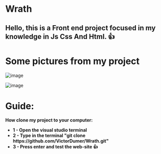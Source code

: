 # Wrath

## Hello, this is a Front end project focused in my knowledge in Js Css And Html. 👍

<h1> Some pictures from my project</h1>

![image](https://github.com/user-attachments/assets/6085b7b6-efda-4c83-9bab-049f84f9ead8)

![image](https://github.com/user-attachments/assets/8010ccea-e5b2-4bce-8dfd-f5d66abf9d15)

# Guide:
<Strong> How clone my project to your computer:</Strong>
<ul>
  <li><strong>1 - Open the visual studio terminal</strong></li>
  <li><strong>2 - Type in the terminal "git clone https://github.com/VictorDumer/Wrath.git"</strong></li>
  <li><strong>3 - Press enter and test the web-site 👍</strong></li>
</ul>
